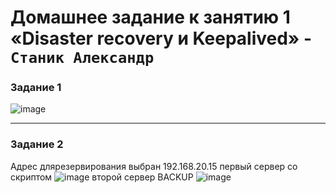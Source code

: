 # Домашнее задание к занятию 1 «Disaster recovery и Keepalived» - `Станик Александр`


### Задание 1
![image](https://github.com/user-attachments/assets/9fb75621-9567-473d-a2d0-61102f9af07a)




---

### Задание 2 
Адрес длярезервирования выбран 192.168.20.15
первый сервер со скриптом
![image](https://github.com/user-attachments/assets/7e16d625-c6f1-4aac-a310-2dc7dbfba2c4)
второй сервер BACKUP
![image](https://github.com/user-attachments/assets/3a32d05b-9f92-4e4f-b4c3-fc7df009dd30)




